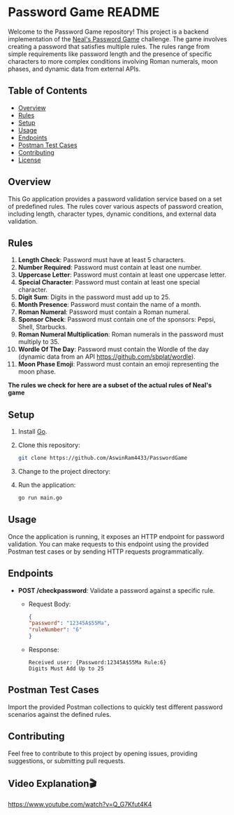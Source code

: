 # Password Game README

Welcome to the Password Game repository! This project is a backend implementation of the [Neal's Password Game](https://neal.fun/password-game/) challenge. The game involves creating a password that satisfies multiple rules. The rules range from simple requirements like password length and the presence of specific characters to more complex conditions involving Roman numerals, moon phases, and dynamic data from external APIs.

## Table of Contents

- [Overview](#overview)
- [Rules](#rules)
- [Setup](#setup)
- [Usage](#usage)
- [Endpoints](#endpoints)
- [Postman Test Cases](#postman-test-cases)
- [Contributing](#contributing)
- [License](#license)

## Overview

This Go application provides a password validation service based on a set of predefined rules. The rules cover various aspects of password creation, including length, character types, dynamic conditions, and external data validation.

## Rules

1. **Length Check**: Password must have at least 5 characters.
2. **Number Required**: Password must contain at least one number.
3. **Uppercase Letter**: Password must contain at least one uppercase letter.
4. **Special Character**: Password must contain at least one special character.
5. **Digit Sum**: Digits in the password must add up to 25.
6. **Month Presence**: Password must contain the name of a month.
7. **Roman Numeral**: Password must contain a Roman numeral.
8. **Sponsor Check**: Password must contain one of the sponsors: Pepsi, Shell, Starbucks.
9. **Roman Numeral Multiplication**: Roman numerals in the password must multiply to 35.
10. **Wordle Of The Day**: Password must contain the Wordle of the day (dynamic data from an API https://github.com/sbplat/wordle).
11. **Moon Phase Emoji**: Password must contain an emoji representing the moon phase.

**The rules we check for here are a subset of the actual rules of Neal's game**

## Setup

1. Install [Go](https://golang.org/doc/install).
2. Clone this repository:

   ```bash
   git clone https://github.com/AswinRam4433/PasswordGame
   ```

3. Change to the project directory:


4. Run the application:

   ```bash
   go run main.go
   ```

## Usage

Once the application is running, it exposes an HTTP endpoint for password validation. You can make requests to this endpoint using the provided Postman test cases or by sending HTTP requests programmatically.

## Endpoints

- **POST /checkpassword**: Validate a password against a specific rule.
  - Request Body:

    ```json
    {
    "password": "12345A$55Ma",
    "ruleNumber": "6"
    }
    ```

  - Response:

    ```text
    Received user: {Password:12345A$55Ma Rule:6}
    Digits Must Add Up to 25
    ```

## Postman Test Cases

Import the provided Postman collections to quickly test different password scenarios against the defined rules.

## Contributing

Feel free to contribute to this project by opening issues, providing suggestions, or submitting pull requests.



## Video Explanation🎬

https://www.youtube.com/watch?v=Q_G7Kfut4K4
